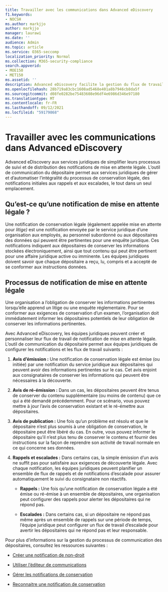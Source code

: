 ```yaml
---
title: Travailler avec les communications dans Advanced eDiscovery
f1.keywords:
- NOCSH
ms.author: markjjo
author: markjjo
manager: laurawi
ms.date: ''
audience: Admin
ms.topic: article
ms.service: O365-seccomp
localization_priority: Normal
ms.collection: M365-security-compliance
search.appverid:
- MOE150
- MET150
ms.assetid: ''
description: Advanced eDiscovery facilite la gestion du flux de travail de notification de conservation légale en avertissant les dépositaires dans le cadre d’enquêtes juridiques.
ms.openlocfilehash: 28b719a83cbc1608ad5468e401a8b7946cb8da5f
ms.sourcegitcommit: d08fe0282be75483608e96df4e6986d346e97180
ms.translationtype: MT
ms.contentlocale: fr-FR
ms.lasthandoff: 09/12/2021
ms.locfileid: "59179868"
---
```

# <a name="work-with-communications-in-advanced-ediscovery"></a>Travailler avec les communications dans Advanced eDiscovery

Advanced eDiscovery aux services juridiques de simplifier leurs processus de suivi et de distribution des notifications de mise en attente légale. L’outil de communication du dépositaire permet aux services juridiques de gérer et d’automatiser l’intégralité du processus de conservation légale, des notifications initiales aux rappels et aux escalades, le tout dans un seul emplacement.

## <a name="what-is-a-legal-hold-notification"></a>Qu’est-ce qu’une notification de mise en attente légale ?

Une notification de conservation légale (également appelée mise en attente pour *litige)* est une notification envoyée par le service juridique d’une organisation aux employés, au personnel subordonné ou aux dépositaires des données qui peuvent être pertinentes pour une enquête juridique. Ces notifications indiquent aux dépositaires de conserver les informations stockées électroniquement, ainsi que tout contenu qui peut être pertinent pour une affaire juridique active ou imminente. Les équipes juridiques doivent savoir que chaque dépositaire a reçu, lu, compris et a accepté de se conformer aux instructions données.

## <a name="the-legal-hold-notification-process"></a>Processus de notification de mise en attente légale

Une organisation a l’obligation de conserver les informations pertinentes lorsqu’elle apprend un litige ou une enquête réglementaire. Pour se conformer aux exigences de conservation d’un examen, l’organisation doit immédiatement informer les dépositaires potentiels de leur obligation de conserver les informations pertinentes.

Avec Advanced eDiscovery, les équipes juridiques peuvent créer et personnaliser leur flux de travail de notification de mise en attente légale. L’outil de communication du dépositaire permet aux équipes juridiques de configurer les notifications et les flux de travail suivants :

1. **Avis d’émission :** Une notification de conservation légale est émise (ou initiée) par une notification du service juridique aux dépositaires qui peuvent avoir des informations pertinentes sur le cas. Cet avis enjoint aux consignataires de conserver les informations qui peuvent être nécessaires à la découverte.

2. **Avis de ré-émission :** Dans un cas, les dépositaires peuvent être tenus de conserver du contenu supplémentaire (ou moins de contenu) que ce qui a été demandé précédemment. Pour ce scénario, vous pouvez mettre à jour l’avis de conservation existant et le ré-émettre aux dépositaires.

3. **Avis de publication :** Une fois qu’un problème est résolu et que le dépositaire n’est plus soumis à une obligation de conservation, le dépositaire peut être libéré du cas. En outre, vous pouvez informer le dépositaire qu’il n’est plus tenu de conserver le contenu et fournir des instructions sur la façon de reprendre son activité de travail normale en ce qui concerne ses données.

4. **Rappels et escalades :** Dans certains cas, la simple émission d’un avis ne suffit pas pour satisfaire aux exigences de découverte légale. Avec chaque notification, les équipes juridiques peuvent planifier un ensemble de flux de rappels et de notifications d’escalade pour assurer automatiquement le suivi du consignataire non réactifs.

   - **Rappels :** Une fois qu’une notification de conservation légale a été émise ou ré-émise à un ensemble de dépositaires, une organisation peut configurer des rappels pour alerter les dépositaires qui ne répond pas.

   - **Escalades :** Dans certains cas, si un dépositaire ne répond pas même après un ensemble de rappels sur une période de temps, l’équipe juridique peut configurer un flux de travail d’escalade pour avertir les dépositaires qui ne répond pas et leur responsable.

Pour plus d’informations sur la gestion du processus de communication des dépositaires, consultez les ressources suivantes : 

- [Créer une notification de non-droit](create-hold-notification.md)

- [Utiliser l’éditeur de communications](using-communications-editor.md)

- [Gérer les notifications de conservation](manage-hold-notification.md)

- [Reconnaitre une notification de conservation](acknowledge-hold-notification.md)